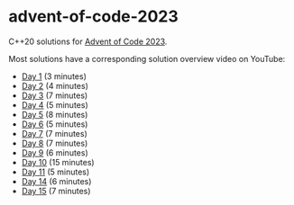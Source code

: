 # advent-of-code-2023
C++20 solutions for [Advent of Code 2023](https://adventofcode.com/2023).

Most solutions have a corresponding solution overview video on YouTube:
- [Day 1](https://www.youtube.com/watch?v=_igWZykCuZQ&list=PLfp0cv3ot2ALf84VY4bDQMTUN0Fvhvfl7&index=2) (3 minutes)
- [Day 2](https://www.youtube.com/watch?v=9GiVCwo0t74&list=PLfp0cv3ot2ALf84VY4bDQMTUN0Fvhvfl7&index=3) (4 minutes)
- [Day 3](https://www.youtube.com/watch?v=qGpD72JYHi0&list=PLfp0cv3ot2ALf84VY4bDQMTUN0Fvhvfl7&index=4) (7 minutes)
- [Day 4](https://www.youtube.com/watch?v=RaVmdN2DBg4&list=PLfp0cv3ot2ALf84VY4bDQMTUN0Fvhvfl7&index=5) (5 minutes)
- [Day 5](https://www.youtube.com/watch?v=1fhA6C5Swok&list=PLfp0cv3ot2ALf84VY4bDQMTUN0Fvhvfl7&index=6) (8 minutes)
- [Day 6](https://www.youtube.com/watch?v=Iy8Ey_qbcJo&list=PLfp0cv3ot2ALf84VY4bDQMTUN0Fvhvfl7&index=8) (5 minutes)
- [Day 7](https://www.youtube.com/watch?v=t9hCuHhQ_Es&list=PLfp0cv3ot2ALf84VY4bDQMTUN0Fvhvfl7&index=9) (7 minutes)
- [Day 8](https://www.youtube.com/watch?v=2EJhqjSxhps&list=PLfp0cv3ot2ALf84VY4bDQMTUN0Fvhvfl7&index=9) (7 minutes)
- [Day 9](https://www.youtube.com/watch?v=LTzc4b2oMr8&list=PLfp0cv3ot2ALf84VY4bDQMTUN0Fvhvfl7&index=10) (6 minutes)
- [Day 10](https://www.youtube.com/watch?v=R9paQXFvTQw&list=PLfp0cv3ot2ALf84VY4bDQMTUN0Fvhvfl7&index=11) (15 minutes)
- [Day 11](https://www.youtube.com/watch?v=NCR2y9wIr9Q&list=PLfp0cv3ot2ALf84VY4bDQMTUN0Fvhvfl7&index=12) (5 minutes)
- [Day 14](https://www.youtube.com/watch?v=lqqIZ_nYQxs&list=PLfp0cv3ot2ALf84VY4bDQMTUN0Fvhvfl7&index=13) (6 minutes)
- [Day 15](https://www.youtube.com/watch?v=pWQzJa6q3Fw&list=PLfp0cv3ot2ALf84VY4bDQMTUN0Fvhvfl7&index=14) (7 minutes)
